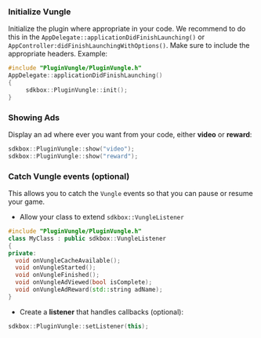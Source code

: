 ### Initialize Vungle
Initialize the plugin where appropriate in your code. We recommend to do this in the `AppDelegate::applicationDidFinishLaunching()` or `AppController:didFinishLaunchingWithOptions()`. Make sure to include the appropriate headers. Example:
```cpp
#include "PluginVungle/PluginVungle.h"
AppDelegate::applicationDidFinishLaunching()
{
     sdkbox::PluginVungle::init();
}
```

### Showing Ads
Display an ad where ever you want from your code, either __video__ or __reward__:
```cpp
sdkbox::PluginVungle::show("video");
sdkbox::PluginVungle::show("reward");
```

### Catch Vungle events (optional)
This allows you to catch the `Vungle` events so that you can pause or resume
your game.

* Allow your class to extend `sdkbox::VungleListener`
```cpp
#include "PluginVungle/PluginVungle.h"
class MyClass : public sdkbox::VungleListener
{
private:
  void onVungleCacheAvailable();
  void onVungleStarted();
  void onVungleFinished();
  void onVungleAdViewed(bool isComplete);
  void onVungleAdReward(std::string adName);
}
```

* Create a __listener__ that handles callbacks (optional):
```cpp
sdkbox::PluginVungle::setListener(this);
```
